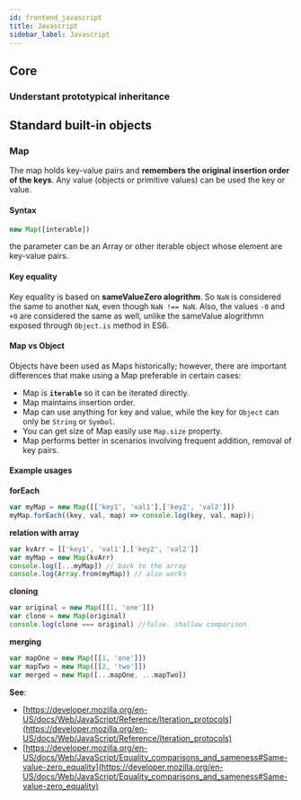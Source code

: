 ```yaml
---
id: frontend_javascript
title: Javascript
sidebar_label: Javascript
---
```


## Core

### Understant prototypical inheritance

## Standard built-in objects

### Map
The map holds key-value pairs and **remembers the original insertion order of the keys**. Any value (objects or primitive values) can be used the key or value.
#### Syntax
```js
new Map([interable])
```
the parameter can be an Array or other iterable object whose element are key-value pairs.
#### Key equality
Key equality is based on **sameValueZero alogrithm**. So `NaN` is considered the same to another `NaN`, even though `NaN !== NaN`. Also, the values `-0` and `+0` are considered the same as well, unlike the sameValue alogrithmn exposed through `Object.is` method in ES6.
#### Map vs Object
Objects have been used as Maps historically; however, there are important differences that make using a Map preferable in certain cases:
- Map is **`iterable`** so it can be iterated directly. 
- Map maintains insertion order.
- Map can use anything for key and value, while the key for `Object` can only be `String` or `Symbol`.
- You can get size of Map easily use `Map.size` property.
- Map performs better in scenarios involving frequent addition, removal of key pairs.
#### Example usages
**forEach**
```js
var myMap = new Map([['key1', 'val1'],['key2', 'val2']])
myMap.forEach((key, val, map) => console.log(key, val, map));
```
**relation with array**
```js
var kvArr = [['key1', 'val1'],['key2', 'val2']]
var myMap = new Map(kvArr)
console.log([...myMap]) // back to the array
console.log(Array.from(myMap)) // also works
```
**cloning**
```js
var original = new Map([[1, 'one']])
var clone = new Map(original)
console.log(clone === original) //false. shallow comparison
```
**merging**
```js
var mapOne = new Map([[1, 'one']])
var mapTwo = new Map([[2, 'two']])
var merged = new Map([...mapOne, ...mapTwo])
```


**See**:
- [https://developer.mozilla.org/en-US/docs/Web/JavaScript/Reference/Iteration_protocols](https://developer.mozilla.org/en-US/docs/Web/JavaScript/Reference/Iteration_protocols)
- [https://developer.mozilla.org/en-US/docs/Web/JavaScript/Equality_comparisons_and_sameness#Same-value-zero_equality](https://developer.mozilla.org/en-US/docs/Web/JavaScript/Equality_comparisons_and_sameness#Same-value-zero_equality)






